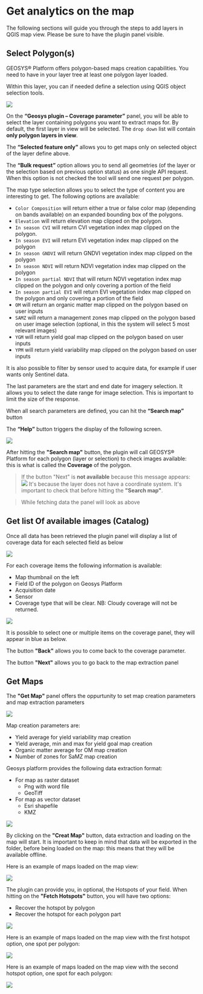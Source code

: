 # Get analytics on the map

The following sections will guide you through the steps to add layers in QGIS map view. Please be sure to have the plugin panel visible.

## Select Polygon(s)

GEOSYS® Platform offers polygon-based maps creation capabilities. You need to have in your layer tree at least one polygon layer loaded.

Within this layer, you can if needed define a selection using QGIS object selection tools.

![](https://raw.githubusercontent.com/GEOSYS/qgis-plugin-doc/master/pictures/doc11.png)

On the <Strong>“Geosys plugin – Coverage parameter”</Strong> panel, you will be able to select the layer containing polygons you want to extract maps for. By default, the first layer in view will be selected. The `drop down` list will contain <Strong>only polygon layers in view</Strong>.

The <Strong>“Selected feature only”</Strong> allows you to get maps only on selected object of the layer define above.
      

The <Strong>“Bulk request”</Strong> option allows you to send all geometries (of the layer or the selection based on previous option status) as one single API request. When this option is not checked the tool will send one request per polygon. 

The map type selection allows you to select the type of content you are interesting to get. The following options are available: 

-	`Color Composition` will return either a true or false color map (depending on bands available) on an expanded bounding box of the polygons.
-	`Elevation` will return elevation map clipped on the polygon.
-	`In season CVI` will return CVI vegetation index map clipped on the polygon.
-	`In season EVI` will return EVI vegetation index map clipped on the polygon
-	`In season GNDVI` will return GNDVI vegetation index map clipped on the polygon 
-	`In season NDVI` will return NDVI vegetation index map clipped on the polygon
-	`In season partial NDVI` that will return NDVI vegetation index map clipped on the polygon and only covering a portion of the field
-	`In season partial EVI` will return EVI vegetation index map clipped on the polygon and only covering a portion of the field
-	`OM` will return an organic matter map clipped on the polygon based on user inputs
-	`SAMZ` will return a management zones map clipped on the polygon based on user image selection (optional, in this the system will select 5 most relevant images)
-	`YGM` will return yield goal map clipped on the polygon based on user inputs
-	`YPM` will return yield variability map clipped on the polygon based on user inputs

It is also possible to filter by sensor used to acquire data, for example if user wants only Sentinel data. 

The last parameters are the start and end date for imagery selection. It allows you to select the date range for image selection. This is important to limit the size of the response.

When all search parameters are defined, you can hit the <Strong>“Search map”</Strong> button

The <Strong>“Help”</Strong> button triggers the display of the following screen.

![](https://raw.githubusercontent.com/GEOSYS/qgis-plugin-doc/master/pictures/doc12.jpg)

After hitting the <Strong>"Search map"</Strong> button, the plugin will call GEOSYS® Platform for each polygon (layer or selection) to check images available: this is what is called the <Strong>Coverage</Strong> of the polygon.

<!-- theme: warning -->
>If the button <Stong>"Next"</Strong> is <Strong>not available</Strong> because this message appears:
>![](https://raw.githubusercontent.com/GEOSYS/qgis-plugin-doc/master/pictures/doc13.png)
>It's because the layer does not have a coordinate system. It's important to check that before hitting the <Strong>"Search map"</Strong>.
> 

>While fetching data the panel will look as above

## Get list Of available images (Catalog)

Once all data has been retrieved the plugin panel will display a list of coverage data for each selected field as below

![](https://raw.githubusercontent.com/GEOSYS/qgis-plugin-doc/master/pictures/doc14.png)

For each coverage items the following information is available:
- Map thumbnail on the left
- Field ID of the polygon on Geosys Platform
- Acquisition date
- Sensor
- Coverage type that will be clear. NB: Cloudy coverage will not be returned.

![](https://raw.githubusercontent.com/GEOSYS/qgis-plugin-doc/master/pictures/doc15.png)



It is possible to select one or multiple items on the coverage panel, they will appear in blue as below.

The button <Strong>"Back"</Strong> allows you to come back to the coverage parameter.

The button <Strong>"Next"</Strong> allows you to go back to the map extraction panel

## Get Maps

The <Strong>"Get Map"</Strong> panel offers the oppurtunity to set map creation parameters and map extraction parameters

![](https://raw.githubusercontent.com/GEOSYS/qgis-plugin-doc/master/pictures/doc16.png)

Map creation parameters are:
- Yield average for yield variability map creation
- Yield average, min and max for yield goal map creation
- Organic matter average for OM map creation
- Number of zones for SaMZ map creation

Geosys platform provides the following data extraction format:
- For map as raster dataset
   - Png with word file
   - GeoTiff
- For map as vector dataset
   - Esri shapefile
   - KMZ

![](https://raw.githubusercontent.com/GEOSYS/qgis-plugin-doc/master/pictures/doc17.png)

By clicking on the <Strong>"Creat Map"</Strong> button, data extraction and loading on the map will start. It is important to keep in mind that data will be exported in the folder, before being loaded on the map: this means that they will be available offline.

Here is an example of maps loaded on the map view:

![](https://raw.githubusercontent.com/GEOSYS/qgis-plugin-doc/master/pictures/doc18.png)

The plugin can provide you, in optional, the Hotspots of your field. When hitting on the <Strong>"Fetch Hotspots"</Strong> button, you will have two options:

- Recover the hotspot by polygon
- Recover the hotspot for each polygon part

![](https://raw.githubusercontent.com/GEOSYS/qgis-plugin-doc/master/pictures/doc19.png)

Here is an example of maps loaded on the map view with the first hotspot option, one spot per polygon:

![](https://raw.githubusercontent.com/GEOSYS/qgis-plugin-doc/master/pictures/doc20.png)

Here is an example of maps loaded on the map view with the second hotspot option, one spot for each polygon:

![](https://raw.githubusercontent.com/GEOSYS/qgis-plugin-doc/master/pictures/doc21.png)




